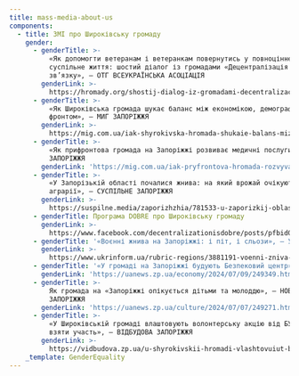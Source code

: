 ```yaml
---
title: mass-media-about-us
components:
  - title: ЗМІ про Широківську громаду
    gender:
      - genderTitle: >-
          «Як допомогти ветеранам і ветеранкам повернутись у повноцінне
          суспільне життя: шостий діалог із громадами «Децентралізація на
          зв’язку», — ОТГ ВСЕУКРАЇНСЬКА АСОЦІАЦІЯ 
        genderLink: >-
          https://hromady.org/shostij-dialog-iz-gromadami-decentralizaciya-na-zvyazku/
      - genderTitle: >-
          «Як Широківська громада шукає баланс між економікою, демографією та
          фронтом», — МИГ ЗАПОРІЖЖЯ
        genderLink: >-
          https://mig.com.ua/iak-shyrokivska-hromada-shukaie-balans-mizh-ekonomikoiu-demohrafiieiu-ta-frontom/?utm_source=rss&utm_medium=rss&utm_campaign=iak-shyrokivska-hromada-shukaie-balans-mizh-ekonomikoiu-demohrafiieiu-ta-frontom
      - genderTitle: >-
          «Як прифронтова громада на Запоріжжі розвиває медичні послуги», — МИГ
          ЗАПОРІЖЖЯ
        genderLink: 'https://mig.com.ua/iak-pryfrontova-hromada-rozvyvaie-medychni-posluhy/'
      - genderTitle: >-
          «У Запорізькій області почалися жнива: на який врожай очікують
          аграрії», — СУСПІЛЬНЕ ЗАПОРІЖЖЯ
        genderLink: >-
          https://suspilne.media/zaporizhzhia/781533-u-zaporizkij-oblasti-pocalisa-zniva-na-akij-vrozaj-ocikuut-agrarii/
      - genderTitle: Програма DOBRE про Широківську громаду
        genderLink: >-
          https://www.facebook.com/decentralizationisdobre/posts/pfbid069xzcP1g4nwfoCBRGNpEcqMHHDhS5MqqSrT5ZQGC7Goif5UC31YQrAzU1syv8Sgvl
      - genderTitle: '«Воєнні жнива на Запоріжжі: і піт, і сльози», — УКРІНФОРМ'
        genderLink: >-
          https://www.ukrinform.ua/rubric-regions/3881191-voenni-zniva-na-zaporizzi-i-pit-i-slozi.html
      - genderTitle: '«У громаді на Запоріжжі будують Безпековий центр», — НОВИНИ ЗАПОРІЖЖЯ'
        genderLink: 'https://uanews.zp.ua/economy/2024/07/09/249349.html'
      - genderTitle: >-
          Як громада на «Запоріжжі опікується дітьми та молоддю», — НОВИНИ
          ЗАПОРІЖЖЯ
        genderLink: 'https://uanews.zp.ua/culture/2024/07/07/249271.html'
      - genderTitle: >-
          «У Широківській громаді влаштовують волонтерську акцію від БУР: як
          взяти участь», — ВІДБУДОВА ЗАПОРІЖЖЯ
        genderLink: >-
          https://vidbudova.zp.ua/u-shyrokivskii-hromadi-vlashtovuiut-budivnychu-aktsiiu-vid-bur-iak-vziaty-uchast/
    _template: GenderEquality
---
```


